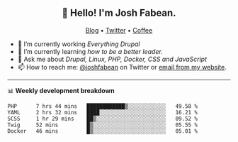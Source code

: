<h2 align="center">👋 Hello! I'm Josh Fabean.</h2>
<p align="center">
  <a href="https://joshfabean.com">Blog</a> •
  <a href="https://twitter.com/fabean">Twitter</a> •
  <a href="https://www.buymeacoffee.com/LSxne6Yr4">Coffee</a>
</p>

- 🔭 I’m currently working *Everything Drupal*
- 🌱 I’m currently learning *how to be a better leader.*
- 💬 Ask me about *Drupal, Linux, PHP, Docker, CSS and JavaScript*
- 📫 How to reach me: [@joshfabean](https://twitter.com/joshfabean) on Twitter or [email from my website](https://joshfabean.com).

-------

📊 **Weekly development breakdown**
<!--START_SECTION:waka-->
```text
PHP      7 hrs 44 mins   ████████████▒░░░░░░░░░░░░   49.58 % 
YAML     2 hrs 32 mins   ████░░░░░░░░░░░░░░░░░░░░░   16.21 % 
SCSS     1 hr 29 mins    ██▒░░░░░░░░░░░░░░░░░░░░░░   09.52 % 
Twig     52 mins         █▒░░░░░░░░░░░░░░░░░░░░░░░   05.55 % 
Docker   46 mins         █▒░░░░░░░░░░░░░░░░░░░░░░░   05.01 % 
```
<!--END_SECTION:waka-->

<!--
**fabean/fabean** is a ✨ _special_ ✨ repository because its `README.md` (this file) appears on your GitHub profile.

Here are some ideas to get you started:

- 🔭 I’m currently working on ...
- 🌱 I’m currently learning ...
- 👯 I’m looking to collaborate on ...
- 🤔 I’m looking for help with ...
- 💬 Ask me about ...
- 📫 How to reach me: ...
- 😄 Pronouns: ...
- ⚡ Fun fact: ...
-->

